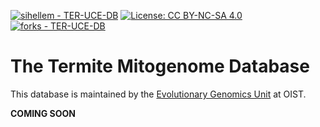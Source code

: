 [![sihellem - TER-UCE-DB](https://img.shields.io/static/v1?label=sihellem&message=TER-MT-DB&color=red&logo=github)](https://github.com/sihellem/TER-MT-DB "Go to GitHub repo")
[![License: CC BY-NC-SA 4.0](https://img.shields.io/badge/License-CC_BY--NC--SA_4.0-lightgrey.svg)](https://creativecommons.org/licenses/by-nc-sa/4.0/)
[![forks - TER-UCE-DB](https://img.shields.io/github/forks/sihellem/TER-MT-DB?style=social)](https://github.com/oist/TER-MT-DB?organization=oist&organization=oist)

# The Termite Mitogenome Database

This database is maintained by the [Evolutionary Genomics Unit](https://groups.oist.jp/egu) at OIST.

__COMING SOON__
